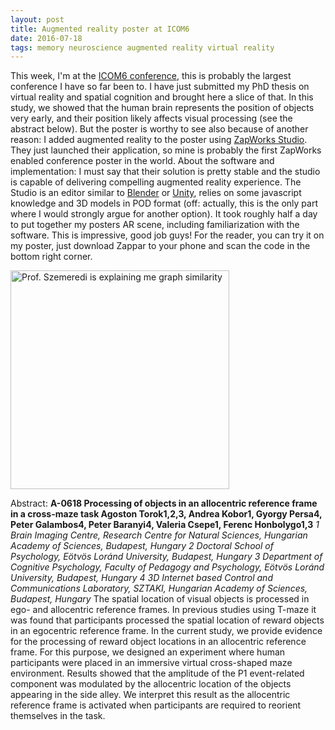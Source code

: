 ```yaml
---
layout: post
title: Augmented reality poster at ICOM6
date: 2016-07-18
tags: memory neuroscience augmented reality virtual reality
---
```


This week, I'm at the [ICOM6 conference](http://www.icom2016.com/), this is probably the largest conference I have so far been to. I have just submitted my PhD thesis on virtual reality and spatial cognition and brought here a slice of that. 
In this study, we showed that the human brain represents the position of objects very early, and their position likely affects visual processing (see the abstract below). But the poster is worthy to see also because of another reason: I added augmented reality to the poster using [ZapWorks Studio](https://zap.works/). They just launched their application, so mine is probably the first ZapWorks enabled conference poster in the world. 
About the software and implementation: I must say that their solution is pretty stable and the studio is capable of delivering compelling augmented reality experience. The Studio is an editor similar to [Blender](https://www.blender.org/) or [Unity](https://unity3d.com/), relies on some javascript knowledge and 3D models in POD format (off: actually, this is the only part where I would strongly argue for another option). It took roughly half a day to put together my posters AR scene, including familiarization with the software. This is impressive, good job guys! For the reader, you can try it on my poster, just download Zappar to your phone and scan the code in the bottom right corner.


<img class="  wp-image-74 alignright" src="/public/img/ICOM_2016.jpg" alt="Prof. Szemeredi is explaining me graph similarity" width = "auto" height="350" />

Abstract:
__A-0618 Processing of objects in an allocentric reference frame in a cross-maze task
Agoston Torok1,2,3, Andrea Kobor1, Gyorgy Persa4, Peter Galambos4, Peter Baranyi4, Valeria Csepe1, Ferenc Honbolygo1,3__
_1 Brain Imaging Centre, Research Centre for Natural Sciences, Hungarian Academy of Sciences, Budapest, Hungary 2 Doctoral School of Psychology, Eötvös Loránd University, Budapest, Hungary 3 Department of Cognitive Psychology, Faculty of Pedagogy and Psychology, Eötvös Loránd University, Budapest, Hungary 4 3D Internet based Control and Communications Laboratory, SZTAKI, Hungarian Academy of Sciences, Budapest, Hungary_
The spatial location of visual objects is processed in ego- and allocentric reference frames. In previous studies using T-maze it was found that participants processed the spatial location of reward objects in an egocentric reference frame. In the current study, we provide evidence for the processing of reward object locations in an allocentric reference frame. For this purpose, we designed an experiment where human participants were placed in an immersive virtual cross-shaped maze environment. Results showed that the amplitude of the P1 event-related component was modulated by the allocentric location of the objects appearing in the side alley. We interpret this result as the allocentric reference frame is activated when participants are required to reorient themselves in the task.
